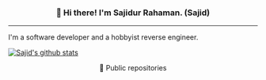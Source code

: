 <h3 align="center">👋 Hi there! I'm Sajidur Rahaman. (Sajid)</h3>

<!--
<p align=center>
  <a href="www.twitter.com/Sajidur78">Twitter</a>
</p>
-->

---

I'm a software developer and a hobbyist reverse engineer.

[![Sajid's github stats](https://github-readme-stats.vercel.app/api?username=Sajidur78)](https://github.com/anuraghazra/github-readme-stats)

<p align="center">🔽 Public repositories</p>
